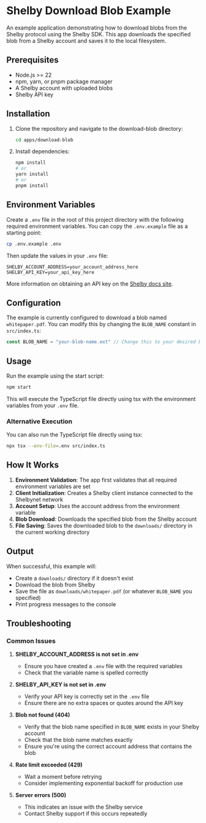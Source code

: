 # Shelby Download Blob Example

An example application demonstrating how to download blobs from the Shelby protocol using the Shelby SDK. This app downloads the specified blob from a Shelby account and saves it to the local filesystem.

## Prerequisites

- Node.js >= 22
- npm, yarn, or pnpm package manager
- A Shelby account with uploaded blobs
- Shelby API key

## Installation

1. Clone the repository and navigate to the download-blob directory:
   ```bash
   cd apps/download-blob
   ```

2. Install dependencies:
   ```bash
   npm install
   # or
   yarn install
   # or
   pnpm install
   ```

## Environment Variables

Create a `.env` file in the root of this project directory with the following required environment variables. You can copy the `.env.example` file as a starting point:

```bash
cp .env.example .env
```

Then update the values in your `.env` file:

```env
SHELBY_ACCOUNT_ADDRESS=your_account_address_here
SHELBY_API_KEY=your_api_key_here
```

More information on obtaining an API key on the [Shelby docs site](https://docs.shelby.xyz/sdks/typescript/acquire-api-keys).

## Configuration

The example is currently configured to download a blob named `whitepaper.pdf`. You can modify this by changing the `BLOB_NAME` constant in `src/index.ts`:

```typescript
const BLOB_NAME = "your-blob-name.ext" // Change this to your desired blob name
```

## Usage

Run the example using the start script:

```bash
npm start
```

This will execute the TypeScript file directly using tsx with the environment variables from your `.env` file.

### Alternative Execution

You can also run the TypeScript file directly using tsx:

```bash
npx tsx --env-file=.env src/index.ts
```

## How It Works

1. **Environment Validation**: The app first validates that all required environment variables are set
2. **Client Initialization**: Creates a Shelby client instance connected to the Shelbynet network
3. **Account Setup**: Uses the account address from the environment variable
4. **Blob Download**: Downloads the specified blob from the Shelby account
5. **File Saving**: Saves the downloaded blob to the `downloads/` directory in the current working directory

## Output

When successful, this example will:
- Create a `downloads/` directory if it doesn't exist
- Download the blob from Shelby
- Save the file as `downloads/whitepaper.pdf` (or whatever `BLOB_NAME` you specified)
- Print progress messages to the console

## Troubleshooting

### Common Issues

1. **SHELBY_ACCOUNT_ADDRESS is not set in .env**
   - Ensure you have created a `.env` file with the required variables
   - Check that the variable name is spelled correctly

2. **SHELBY_API_KEY is not set in .env**
   - Verify your API key is correctly set in the `.env` file
   - Ensure there are no extra spaces or quotes around the API key

3. **Blob not found (404)**
   - Verify that the blob name specified in `BLOB_NAME` exists in your Shelby account
   - Check that the blob name matches exactly
   - Ensure you're using the correct account address that contains the blob

4. **Rate limit exceeded (429)**
   - Wait a moment before retrying
   - Consider implementing exponential backoff for production use

5. **Server errors (500)**
   - This indicates an issue with the Shelby service
   - Contact Shelby support if this occurs repeatedly
